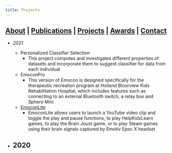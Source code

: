 ```yaml
---
title: Projects
---
```


## [About](index.md) | [Publications](publications.md) | [Projects](projects.md) | [Awards](awards.md) | [Contact](contact.md)

- 2021
  - Personalized Classifier Selection
    - This project computes and investigates different properties of datasets and incorporate them to suggest classifier for data from each individual
  - EmoconPro
    - This version of Emocon is designed specifically for the therapeutic recreation program at Holland Bloorview Kids Rehabilitation Hosptial, which includes features such as connecting to an external Bluetooth switch, a relay box and Sphero Mini
  - [EmoconLite](http://hollandbloorview.ca/emocon)
    - EmoconLite allows users to launch a YouTube video clip and toggle the play and pause functions, to play HelpKidzLearn games, to play the Brain Joust game, or to play Steam games using their brain signals captured by Emotiv Epoc X headset

- 2020
  - 

